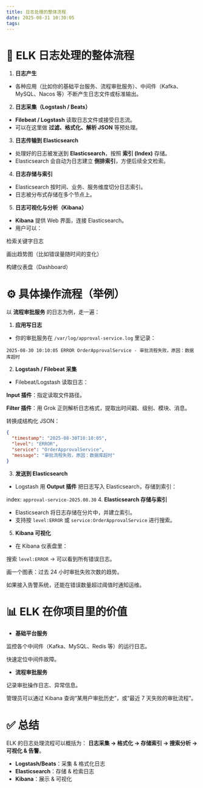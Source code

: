 ```yaml
---
title: 日志处理的整体流程
date: 2025-08-31 10:30:05
tags:
---
```


# 🔎 ELK 日志处理的整体流程


1. **日志产生**

- 各种应用（比如你的基础平台服务、流程审批服务）、中间件（Kafka、MySQL、Nacos 等）不断产生日志文件或标准输出。
2. **日志采集（Logstash / Beats）**

- **Filebeat / Logstash** 读取日志文件或接受日志流。
- 可以在这里做 **过滤、格式化、解析 JSON** 等预处理。
3. **日志传输到 Elasticsearch**

- 处理好的日志被发送到 **Elasticsearch**，按照 **索引 (Index)** 存储。
- Elasticsearch 会自动为日志建立 **倒排索引**，方便后续全文检索。
4. **日志存储与索引**

- Elasticsearch 按时间、业务、服务维度切分日志索引。
- 日志被分布式存储在多个节点上。
5. **日志可视化与分析（Kibana）**

- **Kibana** 提供 Web 界面，连接 Elasticsearch。
- 用户可以：


检索关键字日志


画出趋势图（比如错误量随时间的变化）


构建仪表盘（Dashboard）


# ⚙️ 具体操作流程（举例）


以 **流程审批服务** 的日志为例，走一遍：


1. **应用写日志**

- 你的审批服务在 `/var/log/approval-service.log` 里记录：

```vbnet
2025-08-30 10:10:05 ERROR OrderApprovalService - 审批流程失败，原因：数据库超时

```
2. **Logstash / Filebeat 采集**

- Filebeat/Logstash 读取日志：


**Input 插件**：指定读取文件路径。


**Filter 插件**：用 Grok 正则解析日志格式，提取出时间戳、级别、模块、消息。


转换成结构化 JSON：

```json
{
  "timestamp": "2025-08-30T10:10:05",
  "level": "ERROR",
  "service": "OrderApprovalService",
  "message": "审批流程失败，原因：数据库超时"
}

```
3. **发送到 Elasticsearch**

- Logstash 用 **Output 插件** 把日志写入 Elasticsearch，存储到索引：


index: `approval-service-2025.08.30`
4. **Elasticsearch 存储与索引**

- Elasticsearch 将日志存储在分片中，并建立索引。
- 支持按 `level:ERROR` 或 `service:OrderApprovalService` 进行搜索。
5. **Kibana 可视化**

- 在 Kibana 仪表盘里：


搜索 `level:ERROR` → 可以看到所有错误日志。


画一个图表：过去 24 小时审批失败次数的趋势。


如果接入告警系统，还能在错误数量超过阈值时通知运维。


# 📊 ELK 在你项目里的价值


- **基础平台服务**


监控各个中间件（Kafka、MySQL、Redis 等）的运行日志。


快速定位中间件故障。
- **流程审批服务**


记录审批操作日志、异常信息。


管理员可以通过 Kibana 查询“某用户审批历史”，或“最近 7 天失败的审批流程”。


# ✅ 总结


ELK 的日志处理流程可以概括为：
**日志采集 → 格式化 → 存储索引 → 搜索分析 → 可视化 & 告警**。


- **Logstash/Beats**：采集 & 格式化日志
- **Elasticsearch**：存储 & 检索日志
- **Kibana**：展示 & 可视化